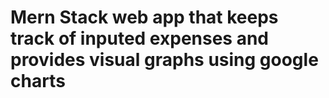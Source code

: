 ﻿# Mern Stack web app that keeps track of inputed expenses and provides visual graphs using google charts
